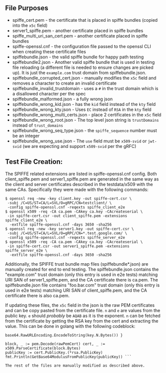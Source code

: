 ## File Purposes

*   spiffe_cert.pem - the certificate that is placed in spiffe bundles (copied
    into the `x5c` field)
*   server1_spiffe.pem - another certificate placed in spiffe bundles
*   spiffe_multi_uri_san_cert.pem - another certificate placed in spiffe bundles
*   spiffe-openssl.cnf - the configuration file passed to the openssl CLI when
    creating these certificate files
*   spiffebundle.json - the valid spiffe bundle for happy path testing
*   spiffebundle2.json - Another valid spiffe bundle that is used in testing
    file reloading (a different file is needed to ensure changes are picked up).
    It is just the `example.com` trust domain from spiffebundle.json.
*   spiffebundle_corrupted_cert.json - manually modifies the `x5c` field and
    removes a character to create an invalid certificate
*   spiffebundle_invalid_trustdomain - uses a `#` in the trust domain which is a
    disallowed character per the spec
*   spiffebundle_malformed.json - a fully wrong json
*   spiffebundle_wrong_kid.json - has the `kid` field instead of the `kty` field
*   spiffebundle_wrong_kty.json - Uses `EC` instead of `RSA` in the `kty` field
*   spiffebundle_wrong_multi_certs.json - place 2 certificates in the `x5c`
    field
*   spiffebundle_wrong_root.json - The top level json string is `trustDomains`
    instead of `trust_domains`
*   spiffebundle_wrong_seq_type.json - the `spiffe_sequence` number must be an
    integer
*   spiffebundle_wrong_use.json - The `use` field must be `x509-svid` or
    `jwt-svid` (we are expecting and support `x509-svid` per the gRFC)

## Test File Creation:

The SPIFFE related extensions are listed in spiffe-openssl.cnf config. Both
client_spiffe.pem and server1_spiffe.pem are generated in the same way as the
client and server certificates described in the testdata/x509 with the same CAs.
Specifically they were made with the following commands:

```
$ openssl req -new -key client.key -out spiffe-cert.csr \
 -subj /C=US/ST=CA/L=SVL/O=gRPC/CN=testclient/ \
 -config spiffe-openssl.cnf -reqexts spiffe_client_e2e
$ openssl x509 -req -CA ca.pem -CAkey ca.key -CAcreateserial \
 -in spiffe-cert.csr -out client_spiffe.pem -extensions spiffe_client_e2e \
  -extfile spiffe-openssl.cnf -days 3650 -sha256
$ openssl req -new -key server1.key -out spiffe-cert.csr \
 -subj /C=US/ST=CA/L=SVL/O=gRPC/CN=*.test.google.com/ \
 -config spiffe-openssl.cnf -reqexts spiffe_server_e2e
$ openssl x509 -req -CA ca.pem -CAkey ca.key -CAcreateserial \
 -in spiffe-cert.csr -out server1_spiffe.pem -extensions spiffe_server_e2e \
  -extfile spiffe-openssl.cnf -days 3650 -sha256
```

Additionally, the SPIFFE trust bundle map files (spiffebundle*.json) are
manually created for end to end testing. The spiffebundle.json contains the
"example.com" trust domain (only this entry is used in e2e tests) matching URI
SAN of server1_spiffe.pem, and the CA certificate there is ca.pem. The
spiffebundle.json file contains "foo.bar.com" trust domain (only this entry is
used in e2e tests) matching URI SAN of client_spiffe.pem, and the CA certificate
there is also ca.pem.

If updating these files, the `x5c` field in the json is the raw PEM certificates
and can be copy pasted from the certificate file. `n` and `e` are values from
the public key. `e` should *probably* be `AQAB` as it is the exponent. `n` can
be fetched from the certificate by getting the RSA key from the cert and
extracting the value. This can be done in golang with the following codeblock:
``` func GetBase64ModulusFromPublicKey(key *rsa.PublicKey) string { return
base64.RawURLEncoding.EncodeToString(key.N.Bytes()) }

block, _ := pem.Decode(rawPemCert) cert, _ := x509.ParseCertificate(block.Bytes)
publicKey := cert.PublicKey.(*rsa.PublicKey)
fmt.Println(GetBase64ModulusFromPublicKey(publicKey)) ```

The rest of the files are manually modified as described above.
